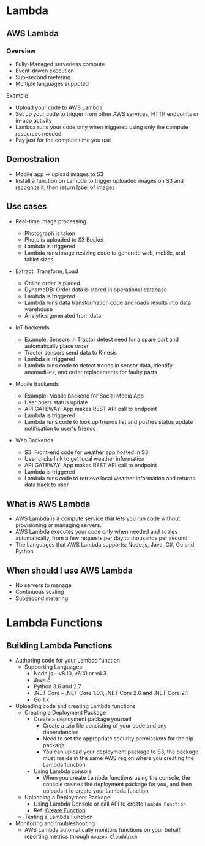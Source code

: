 # Lambda

## AWS Lambda

### Overview

* Fully-Managed serverless compute
* Event-driven execution
* Sub-second metering
* Multiple languages suppoted

Example
- Upload your code to AWS Lambda
- Set up your code to trigger from other AWS services, HTTP endpoints or in-app activity
- Lambda runs your code only when triggered using only the compute resources needed
- Pay just for the compute time you use

## Demostration
- Mobile app -> upload images to S3
- Install a function on Lambda to trigger uploaded images on S3 and recognite it, then return label of images

## Use cases
- Real-time image processing
    - Photograph is taken
    - Photo is uploaded to S3 Bucket
    - Lambda is triggered
    - Lambda runs image resizing code to generate web, mobile, and tablet sizes

- Extract, Transform, Load
    - Online order is placed
    - DynamoDB: Order data is stored in operational database
    - Lambda is triggered
    - Lambda runs data transformation code and loads results into data warehouse
    - Analytics generated from data

- IoT backends
    - Example: Sensors in Tractor detect need for a spare part and automatically place order
    - Tractor sensors send data to Kinesis
    - Lambda is triggered
    - Lambda runs code to detect trends in sensor data, identify anomadilies, and order replacements for faulty parts

- Mobile Backends
    - Example: Mobile backend for Social Media App
    - User posts status update
    - API GATEWAY: App makes REST API call to endpoint
    - Lambda is triggered
    - Lambda runs code to look up friends list and pushes status update notification to user's friends

- Web Backends
    - S3: Front-end code for weather app hosted in S3
    - User clicks link to get local weather information
    - API GATEWAY: App makes REST API call to endpoint
    - Lambda is triggered
    - Lambda runs code to retrieve local weather information and returns data back to user
  
## What is AWS Lambda
- AWS Lambda is a compute service that lets you run code without provisioning or managing servers. 
- AWS Lambda executes your code only when needed and scales automatically, from a few requests per day to thousands per second
- The Languages that AWS Lambda supports: Node.js, Java, C#, Go and Python

## When should I use AWS Lambda
- No servers to manage
- Continuous scaling
- Subsecond metering

# Lambda Functions
## Building Lambda Functions
- Authoring code for your Lambda function
    - Supporting Languages: 
        - Node.js – v8.10, v6.10 or v4.3
        - Java 8
        - Python 3.6 and 2.7
        - .NET Core – .NET Core 1.0.1, .NET Core 2.0 and .NET Core 2.1
        - Go 1.x
- Uploading code and creating Lambda functions
    - Creating a Deployment Package
        - Create a deployment package yourself
            - Create a .zip file consisting of your code and any dependencies
            - Need to set the appropriate security permissions for the zip package
            - You can upload your deployment package to S3, the package must reside in the same AWS region where you creating the Lambda function
        - Using Lambda console
            - When you create Lambda functions using the console, the console creates the deployment package for you, and then uploads it to create your Lambda function
    - Uploading a Deployment Package
        - Using Lambda Console or call API to create `Lambda Function`
        - Ref: [Create Function](https://docs.aws.amazon.com/lambda/latest/dg/API_CreateFunction.html)
    - Testing a Lambda Function
- Monitoring and troubleshooting
    - AWS Lambda automatically monitors functions on your behalf, reporting metrics through `Amazon CloudWatch`
